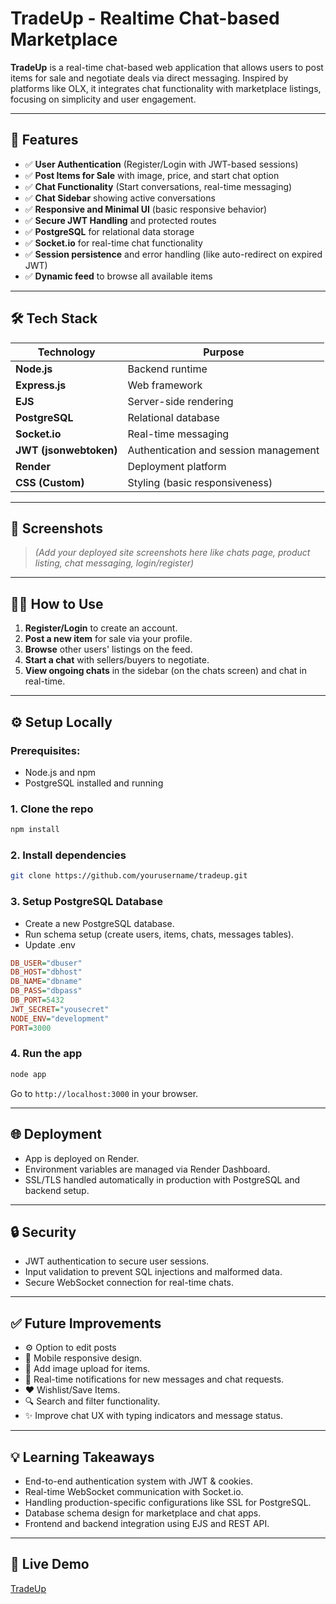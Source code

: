 # TradeUp - Realtime Chat-based Marketplace

**TradeUp** is a real-time chat-based web application that allows users to post items for sale and negotiate deals via direct messaging. Inspired by platforms like OLX, it integrates chat functionality with marketplace listings, focusing on simplicity and user engagement.

---

## 🚀 Features

- ✅ **User Authentication** (Register/Login with JWT-based sessions)  
- ✅ **Post Items for Sale** with image, price, and start chat option  
- ✅ **Chat Functionality** (Start conversations, real-time messaging)  
- ✅ **Chat Sidebar** showing active conversations  
- ✅ **Responsive and Minimal UI** (basic responsive behavior)  
- ✅ **Secure JWT Handling** and protected routes  
- ✅ **PostgreSQL** for relational data storage  
- ✅ **Socket.io** for real-time chat functionality  
- ✅ **Session persistence** and error handling (like auto-redirect on expired JWT)  
- ✅ **Dynamic feed** to browse all available items  

---

## 🛠️ Tech Stack

| Technology              | Purpose                                |
|------------------------|----------------------------------------|
| **Node.js**             | Backend runtime                        |
| **Express.js**          | Web framework                          |
| **EJS**                 | Server-side rendering                  |
| **PostgreSQL**          | Relational database                    |
| **Socket.io**           | Real-time messaging                    |
| **JWT (jsonwebtoken)**  | Authentication and session management  |
| **Render**              | Deployment platform                    |
| **CSS (Custom)**        | Styling (basic responsiveness)         |

---

## 📸 Screenshots

> *(Add your deployed site screenshots here like chats page, product listing, chat messaging, login/register)*

---

## 🧑‍💻 How to Use

1. **Register/Login** to create an account.  
2. **Post a new item** for sale via your profile.  
3. **Browse** other users' listings on the feed.  
4. **Start a chat** with sellers/buyers to negotiate.  
5. **View ongoing chats** in the sidebar (on the chats screen) and chat in real-time.  

---

## ⚙️ Setup Locally

### Prerequisites:
- Node.js and npm
- PostgreSQL installed and running

### 1. Clone the repo

```bash
npm install
```

### 2. Install dependencies

```bash
git clone https://github.com/yourusername/tradeup.git
```
### 3. Setup PostgreSQL Database
- Create a new PostgreSQL database.
- Run schema setup (create users, items, chats, messages tables).
- Update .env

```ini
DB_USER="dbuser"
DB_HOST="dbhost"
DB_NAME="dbname"
DB_PASS="dbpass"
DB_PORT=5432
JWT_SECRET="yousecret"
NODE_ENV="development"
PORT=3000
```
### 4. Run the app

```bash
node app
```
Go to `http://localhost:3000` in your browser.

---
## 🌐 Deployment
- App is deployed on Render.
- Environment variables are managed via Render Dashboard.
- SSL/TLS handled automatically in production with PostgreSQL and backend setup.

---
## 🔒 Security
- JWT authentication to secure user sessions.
- Input validation to prevent SQL injections and malformed data.
- Secure WebSocket connection for real-time chats.

---
## ✅ Future Improvements
- ⚙️ Option to edit posts
- 📱 Mobile responsive design.
- 📸 Add image upload for items.
- 🔔 Real-time notifications for new messages and chat requests.
- ❤️ Wishlist/Save Items.
- 🔍 Search and filter functionality.
- ✨ Improve chat UX with typing indicators and message status.

---
## 💡 Learning Takeaways
- End-to-end authentication system with JWT & cookies.
- Real-time WebSocket communication with Socket.io.
- Handling production-specific configurations like SSL for PostgreSQL.
- Database schema design for marketplace and chat apps.
- Frontend and backend integration using EJS and REST API.

---
## 🔗 Live Demo
[TradeUp](https://tradeup-242k.onrender.com/)
